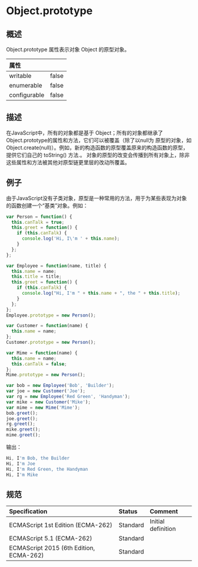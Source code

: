 # Object.prototype

## 概述

Object.prototype 属性表示对象 Object 的原型对象。

| 属性         |       |
|:-------------|:------|
| writable     | false |
| enumerable   | false |
| configurable | false |

## 描述

在JavaScript中，所有的对象都是基于 Object；所有的对象都继承了Object.prototype的属性和方法，它们可以被覆盖（除了以null为
原型的对象，如 Object.create(null)）。例如，新的构造函数的原型覆盖原来的构造函数的原型，提供它们自己的 toString() 方法.。
对象的原型的改变会传播到所有对象上，除非这些属性和方法被其他对原型链更里层的改动所覆盖。

## 例子

由于JavaScript没有子类对象，原型是一种常用的方法，用于为某些表现为对象的函数创建一个“基类”对象。例如：
```javascript
var Person = function() {
  this.canTalk = true;
  this.greet = function() {
    if (this.canTalk) {
      console.log('Hi, I\'m ' + this.name);
    }
  };
};

var Employee = function(name, title) {
  this.name = name;
  this.title = title;
  this.greet = function() {
    if (this.canTalk) {
      console.log("Hi, I'm " + this.name + ", the " + this.title);
    }
  };
};
Employee.prototype = new Person();

var Customer = function(name) {
  this.name = name;
};
Customer.prototype = new Person();

var Mime = function(name) {
  this.name = name;
  this.canTalk = false;
};
Mime.prototype = new Person();

var bob = new Employee('Bob', 'Builder');
var joe = new Customer('Joe');
var rg = new Employee('Red Green', 'Handyman');
var mike = new Customer('Mike');
var mime = new Mime('Mime');
bob.greet();
joe.greet();
rg.greet();
mike.greet();
mime.greet();
```

输出：

```javascript
Hi, I'm Bob, the Builder
Hi, I'm Joe
Hi, I'm Red Green, the Handyman
Hi, I'm Mike
```

## 规范

| Specification                           | Status   | Comment            |
|:----------------------------------------|:---------|:-------------------|
| ECMAScript 1st Edition (ECMA-262)       | Standard | Initial definition |
| ECMAScript 5.1 (ECMA-262)               | Standard |                    |
| ECMAScript 2015 (6th Edition, ECMA-262) | Standard |                    |